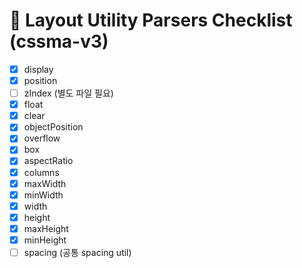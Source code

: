 # 📝 Layout Utility Parsers Checklist (cssma-v3)

- [x] display
- [x] position
- [ ] zIndex (별도 파일 필요)
- [x] float
- [x] clear
- [x] objectPosition
- [x] overflow
- [x] box
- [x] aspectRatio
- [x] columns
- [x] maxWidth
- [x] minWidth
- [x] width
- [x] height
- [x] maxHeight
- [x] minHeight
- [ ] spacing (공통 spacing util) 